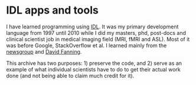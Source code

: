 # IDL apps and tools

I have learned programming using [IDL](https://en.wikipedia.org/wiki/IDL_(programming_language)).
It was my primary development language from 1997 until 2010 while I did my masters, phd, post-docs and clinical scientist job in medical imaging field (MRI, fMRI and ASL). Most of it was before Google, StackOverflow et al. I learned mainly from the [newsgroup](https://cow.physics.wisc.edu/~craigm/idl/archive/mail1.html) and [David Fanning](http://www.idlcoyote.com/).


This archive has two purposes: 1) preserve the code, and 2) serve as an example of what individual scientists have to do to get their actual work done (and not being able to claim much credit for it).

